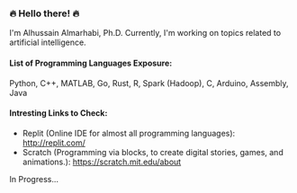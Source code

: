 ### 🔥  Hello there!  🔥

I'm Alhussain Almarhabi, Ph.D. Currently, I'm working on topics related to artificial intelligence.

#### List of Programming Languages Exposure:
Python, C++, MATLAB, Go, Rust, R, Spark (Hadoop), C, Arduino, Assembly, Java

#### Intresting Links to Check:
- Replit (Online IDE for almost all programming languages): http://replit.com/
- Scratch (Programming via blocks, to create digital stories, games, and animations.): https://scratch.mit.edu/about 

In Progress...

<!--
**aalmarhabi/aalmarhabi** is a ✨ _special_ ✨ repository because its `README.md` (this file) appears on your GitHub profile.

Here are some ideas to get you started:

- 🔭 I’m currently working on ...
- 🌱 I’m currently learning ...
- 👯 I’m looking to collaborate on ...
- 🤔 I’m looking for help with ...
- 💬 Ask me about ...
- 📫 How to reach me: ...
- 😄 Pronouns: ...
- ⚡ Fun fact: ...
-->
